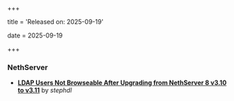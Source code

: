 +++

title = 'Released on: 2025-09-19'

date = 2025-09-19

+++

### NethServer

- **[LDAP Users Not Browseable After Upgrading from NethServer 8 v3.10 to v3.11](https://github.com/NethServer/dev/issues/7638)** by *stephdl*

